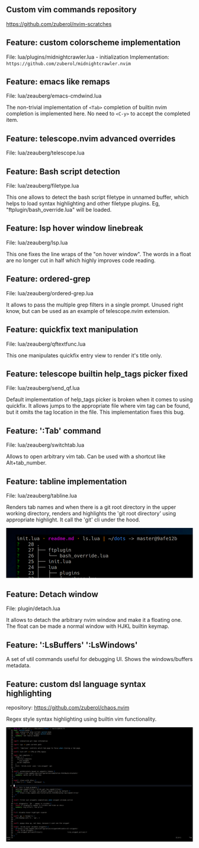 
## Custom vim commands repository
https://github.com/zuberol/nvim-scratches

## Feature: custom colorscheme implementation

File: lua/plugins/midnightcrawler.lua - initialization
Implementation: `https://github.com/zuberol/midnightcrawler.nvim`

## Feature: emacs like remaps

File: lua/zeauberg/emacs-cmdwind.lua

The non-trivial implementation of `<Tab>` completion of builtin nvim completion is implemented here. No need to `<C-y>` to accept the completed item.

## Feature: telescope.nvim advanced overrides

File: lua/zeauberg/telescope.lua

## Feature: Bash script detection

File: lua/zeauberg/filetype.lua

This one allows to detect the bash script filetype in unnamed buffer, which helps to load syntax highlighting and other filetype plugins. Eg, "ftplugin/bash_override.lua" will be loaded.

## Feature: lsp hover window linebreak

File: lua/zeauberg/lsp.lua

This one fixes the line wraps of the "on hover window". The words in a float are no longer cut in half which highly improves code reading.

## Feature: ordered-grep

File: lua/zeauberg/ordered-grep.lua

It allows to pass the multiple grep filters in a single prompt. Unused right know, but can be used as an example of telescope.nvim extension.

## Feature: quickfix text manipulation

File: lua/zeauberg/qftextfunc.lua

This one manipulates quickfix entry view to render it's title only.

## Feature: telescope builtin help_tags picker fixed

File: lua/zeauberg/send_qf.lua

Default implementation of help_tags picker is broken when it comes to using quickfix. It allows jumps to the appropriate file where vim tag can be found, but it omits the tag location in the file. This implementation fixes this bug.

## Feature: ':Tab' command

File: lua/zeauberg/switchtab.lua

Allows to open arbitrary vim tab. Can be used with a shortcut like Alt+tab_number.

## Feature: tabline implementation

File: lua/zeauberg/tabline.lua

Renders tab names and when there is a git root directory in the upper working directory, renders and highlights the 'git root directory' using appropriate highlight.
It call the 'git' cli under the hood.

![tabline implementation](doc/tabline.png)

## Feature: Detach window

File: plugin/detach.lua

It allows to detach the arbitrary nvim window and make it a floating one. The float can be made a normal window with <C-W>HJKL builtin keymap.

## Feature: ':LsBuffers' ':LsWindows'

A set of util commands useful for debugging UI. Shows the windows/buffers metadata.


## Feature: custom dsl language syntax highlighting

repository: https://github.com/zuberol/chaos.nvim

Regex style syntax highlighting using builtin vim functionality.

![syntax highlighting](doc/syntax-highlighting.png)
